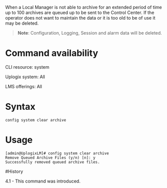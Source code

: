 <!-- 5.4 -->

When a Local Manager is not able to archive for an extended period of time up to 100 archives are queued up to be sent to the Control Center.   If the operator does not want to maintain the data or it is too old to be of use it may be deleted.  

> **Note**: Configuration, Logging, Session and alarm data will be deleted.

# Command availability 

CLI resource: system

Uplogix system: All

LMS offerings: All

# Syntax 

```
config system clear archive
```

# Usage 

```
[admin@UplogixLM]# config system clear archive
Remove Queued Archive Files (y/n) [n]: y
Successfully removed queued archive files.	
```

#History 

4.1 - This command was introduced.
